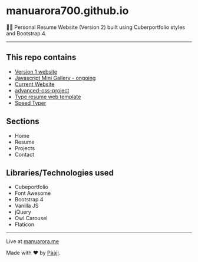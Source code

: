# manuarora700.github.io

👱‍♂️ Personal Resume Website (Version 2) built using Cuberportfolio styles and Bootstrap 4.

---

## This repo contains

- [Version 1 website](http://manuarora700.github.io/old%20v1)
- [Javascript Mini Gallery - ongoing](http://manuarora700.github.io/jsgallery)
- [Current Website](http://manuarora700.github.io/)
- [advanced-css-project](https://www.github.com/manuarora700/advanced-css-project)
- [Type resume web template](https://www.github.com/manuarora700/typeresume)
- [Speed Typer](https://www.github.com/manuarora700/speed-typer)

## Sections

- Home
- Resume
- Projects
- Contact

## Libraries/Technologies used

- Cubeportfolio
- Font Awesome
- Bootstrap 4
- Vanilla JS
- jQuery
- Owl Carousel
- Flaticon

---

Live at [manuarora.me](http://www.manuarora.me)

Made with ❤ by [Paaji](https://www.twitter.com/mannupaaji/).
